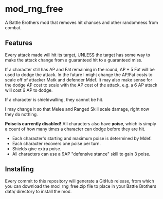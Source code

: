 # mod_rng_free

A Battle Brothers mod that removes hit chances and other randomness from combat.

## Features

Every attack made will hit its target, UNLESS the target has some way to make the attack change from a guaranteed hit to a guaranteed miss.

If a character still has AP and Fat remaining in the round, <the attack cost> AP + 5 Fat will be used to dodge the attack.
In the future I might change the AP/Fat costs to scale off of attacker Matk and defender Mdef.
It may also make sense for the dodge AP cost to scale with the AP cost of the attack, e.g. a 6 AP attack will cost 6 AP to dodge.

If a character is shieldwalling, they cannot be hit.

I may change it so that Melee and Ranged Skill scale damage, right now they do nothing.

**Poise is currently disabled!**
All characters also have **poise**, which is simply a count of how many times a character can dodge before they are hit.

 - Each character's starting and maximum poise is determined by Mdef.
 - Each character recovers one poise per turn.
 - Shields give extra poise.
 - All characters can use a 9AP "defensive stance" skill to gain 3 poise.

## Installing

Every commit to this repository will generate a GitHub release, from which you can download the mod_rng_free.zip file to place in your Battle Brothers data/ directory to install the mod.
